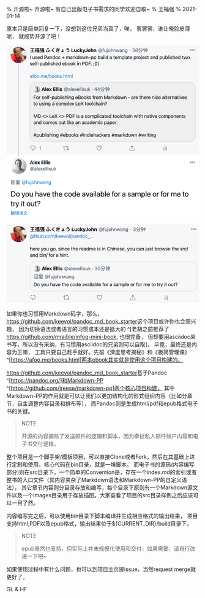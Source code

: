 % 开源啦~ 开源啦~ 有自己出版电子书需求的同学欢迎自取~
% 王福强
% 2021-01-14

原本只是简单回复一下，没想到这位兄弟当真了，唉， 罢罢罢，谁让俺脸皮薄呢， 就顺势开源了吧！ 

![](images/10961610629613_.pic_hd.jpg)

![](images/10981610629669_.pic.jpg)

如果你也习惯用Markdown码字，那么， <https://github.com/keevol/pandoc_md_book_starter>这个项目或许你也会感兴趣， 因为切换语法或者语言的习惯成本还是挺大的 ^[老胡之前推荐了<https://github.com/mraible/infoq-mini-book>, 也很完备， 但却要用asciidoc来书写，所以没有采纳，有习惯用asciidoc的兄弟则可以自取]， 毕竟，最终还是内容为王嘛， 工具只要自己趁手就好。先前《深度思考揭秘》和《极简管理课》^[https://afoo.me/books.html]两本ebook其实就是使用这个项目构建的。

<https://github.com/keevol/pandoc_md_book_starter>基于Pandoc ^[https://pandoc.org/]和Markdown-PP ^[https://github.com/jreese/markdown-pp]两个核心项目构建， 其中Markdown-PP的作用就是可以让我们以更加结构化的形式组织内容（比如分章节，自主调整内容目录和排布等）， 而Pandoc则是生成html/pdf和epub格式电子书的关键。

> NOTE
> 
> 开源的内容摘除了发送邮件的逻辑和脚本，因为牵扯私人邮件账户内容和电子书交付逻辑。

整个项目是一个脚手架/模板项目，可以直接Clone或者Fork，然后在其基础上进行定制和使用。核心代码在bin目录，就是一堆脚本。 而电子书的源码(内容编写部分)则在src目录下，一个简单的Convention是，存在一个index.md的索引或者整书的入口文件（其内容夹杂了Markdown语法和Markdown-PP的自定义语法）， 其它章节内容则分目录存放和编写，每个目录下原则有一个Markdown源文件以及一个images目录用于存放插图。大家查看了项目的src目录样例之后应该可以一目了然。

内容编写完之后，可以使用bin目录下脚本编译并生成相应格式的输出结果， 项目支持html,PDF以及epub格式，输出结果位于${CURRENT_DIR}/build目录下。

> NOTE
> 
> epub虽然也支持，但实际上并未规模化使用和交付，如果需要，请自行改进一下吧~

如果使用过程中有什么问题，也可以到项目主页提issue，当然request merge就更好了。

GL & HF






